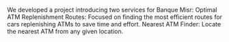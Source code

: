 We developed a project introducing two services for Banque Misr:
Optimal ATM Replenishment Routes: Focused on finding the most efficient routes for cars replenishing ATMs to save time and effort.
Nearest ATM Finder: Locate the nearest ATM from any given location.

